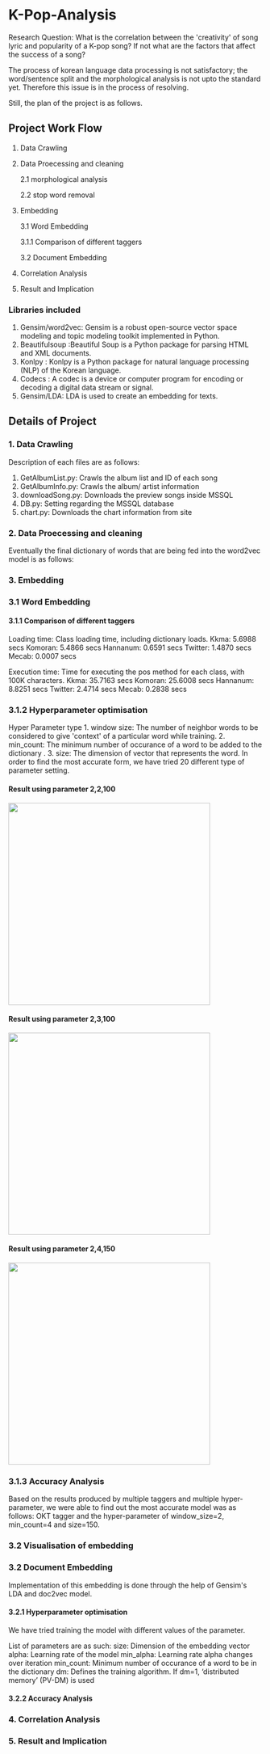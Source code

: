 # K-Pop-Analysis
  Research Question: What is the correlation between the 'creativity' of song lyric and popularity of a K-pop song? If not what are the factors that affect the success of a song?  
  
The process of korean language data processing is not satisfactory; the word/sentence split and the morphological analysis is not upto the standard yet. Therefore this issue is in the process of resolving. 

Still, the plan of the project is as follows. 

## Project Work Flow 
  1. Data Crawling
  
  2. Data Proecessing and cleaning
  
      2.1 morphological analysis
      
      2.2 stop word removal
  
  3. Embedding
      
      3.1 Word Embedding
   
        3.1.1 Comparison of different taggers 
      
      3.2 Document Embedding
    
  4. Correlation Analysis 
  5. Result and Implication 

###  Libraries included
  1. Gensim/word2vec: Gensim is a robust open-source vector space modeling and topic modeling toolkit implemented in Python.
  2. Beautifulsoup :Beautiful Soup is a Python package for parsing HTML and XML documents. 
  3. Konlpy : Konlpy is a Python package for natural language processing (NLP) of the Korean language.
  4. Codecs : A codec is a device or computer program for encoding or decoding a digital data stream or signal.
  5. Gensim/LDA: LDA is used to create an embedding for texts. 

## Details of Project

### 1. Data Crawling
Description of each files are as follows: 
  1) GetAlbumList.py: Crawls the album list and ID of each song 
  2) GetAlbumInfo.py: Crawls the album/ artist information 
  3) downloadSong.py: Downloads the preview songs inside MSSQL
  4) DB.py: Setting regarding the MSSQL database
  5) chart.py: Downloads the chart information from site
 
### 2. Data Proecessing and cleaning
   
   Eventually the final dictionary of words that are being fed into the word2vec model is as follows: 
   
### 3. Embedding
   ### 3.1 Word Embedding

   #### 3.1.1 Comparison of different taggers 
       
   Loading time: Class loading time, including dictionary loads.
    Kkma: 5.6988 secs
    Komoran: 5.4866 secs
    Hannanum: 0.6591 secs
    Twitter: 1.4870 secs
    Mecab: 0.0007 secs
        
  Execution time: Time for executing the pos method for each class, with 100K characters.
    Kkma: 35.7163 secs
    Komoran: 25.6008 secs
    Hannanum: 8.8251 secs
    Twitter: 2.4714 secs
    Mecab: 0.2838 secs
        
   ### 3.1.2 Hyperparameter optimisation
   Hyper Parameter type 
    1. window size: The number of neighbor words to be considered to give 'context' of a particular word while training. 
    2. min_count: The minimum number of occurance of a word to be added to the dictionary . 
    3. size: The dimension of vector that represents the word.
   In order to find the most accurate form, we have tried 20 different type of parameter setting. 
   
   #### Result using parameter 2,2,100
   <img src="https://github.com/chanhopark00/K-Pop-Analysis/blob/master/image/2-2-100.PNG" width="400" >
   
   #### Result using parameter 2,3,100
   <img src="https://github.com/chanhopark00/K-Pop-Analysis/blob/master/image/2-3-100.PNG" width="400" >
   
   #### Result using parameter 2,4,150
   <img src="https://github.com/chanhopark00/K-Pop-Analysis/blob/master/image/2-4-150.PNG" width="400" >
   
   ### 3.1.3 Accuracy Analysis
Based on the results produced by multiple taggers and multiple hyper-parameter, we were able to find out the most accurate model was as follows:
    OKT tagger and the hyper-parameter of window_size=2, min_count=4 and size=150.

  ### 3.2 Visualisation of embedding
  
   ### 3.2 Document Embedding
   
   Implementation of this embedding is done through the help of Gensim's LDA and doc2vec model. 
   
   #### 3.2.1 Hyperparameter optimisation
   We have tried training the model with different values of the parameter. 
   
   List of parameters are as such:
      size: Dimension of the embedding vector
      alpha: Learning rate of the model
      min_alpha: Learning rate alpha changes over iteration
      min_count: Minimum number of occurance of a word to be in the dictionary 
      dm: Defines the training algorithm. If dm=1, ‘distributed memory’ (PV-DM) is used
        
   ####   3.2.2 Accuracy Analysis
  
###  4. Correlation Analysis 
  
###  5. Result and Implication 
  
